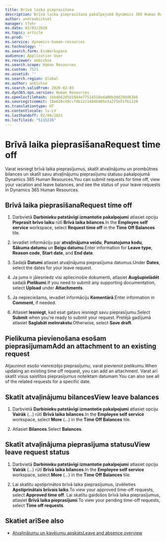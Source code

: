 ```yaml
---
title: Brīvā laika pieprasīšana
description: Brīvā laika pieprasīšana pakalpojumā Dynamics 365 Human Resources.
author: andreabichsel
manager: tfehr
ms.date: 02/03/2020
ms.topic: article
ms.prod: ''
ms.service: dynamics-human-resources
ms.technology: ''
ms.search.form: EssWorkspace
audience: Application User
ms.reviewer: anbichse
ms.search.scope: Human Resources
ms.custom: 7521
ms.assetid: ''
ms.search.region: Global
ms.author: anbichse
ms.search.validFrom: 2020-02-03
ms.dyn365.ops.version: Human Resources
ms.openlocfilehash: 1bbd662d5d1044e77514318eda00b3dd29dd63b6
ms.sourcegitcommit: 18e626c49ccfdb12c1484b985e3a275e51f61320
ms.translationtype: HT
ms.contentlocale: lv-LV
ms.lasthandoff: 02/04/2021
ms.locfileid: "5115226"
---
```

# <a name="request-time-off"></a><span data-ttu-id="9ec10-103">Brīvā laika pieprasīšana</span><span class="sxs-lookup"><span data-stu-id="9ec10-103">Request time off</span></span>

<span data-ttu-id="9ec10-104">Varat iesniegt brīvā laika pieprasījumus, skatīt atvaļinājumu un prombūtnes bilances un skatīt savu atvaļinājumu pieprasījumu statusu pakalpojumā Dynamics 365 Human Resources.</span><span class="sxs-lookup"><span data-stu-id="9ec10-104">You can submit requests for time off, view your vacation and leave balances, and see the status of your leave requests in Dynamics 365 Human Resources.</span></span>

## <a name="request-time-off"></a><span data-ttu-id="9ec10-105">Brīvā laika pieprasīšana</span><span class="sxs-lookup"><span data-stu-id="9ec10-105">Request time off</span></span>

1. <span data-ttu-id="9ec10-106">Darbvietā **Darbinieku patstāvīgi izmantotie pakalpojumi** atlasiet opciju **Pieprasīt brīvo laiku** rūtī **Brīvā laika bilances**.</span><span class="sxs-lookup"><span data-stu-id="9ec10-106">In the **Employee self service** workspace, select **Request time off** in the **Time Off Balances** tile.</span></span>

2. <span data-ttu-id="9ec10-107">Ievadiet informāciju par **atvaļinājuma veidu**, **Pamatojuma kodu**, **Sākuma datumu** un **Beigu datumu**.</span><span class="sxs-lookup"><span data-stu-id="9ec10-107">Enter information for **Leave type**, **Reason code**, **Start date**, and **End date**.</span></span>

3. <span data-ttu-id="9ec10-108">Sadaļā **Datumi** atlasiet atvaļinājuma pieprasījuma datumus.</span><span class="sxs-lookup"><span data-stu-id="9ec10-108">Under **Dates**, select the dates for your leave request.</span></span>

4. <span data-ttu-id="9ec10-109">Ja jums ir jāiesniedz visi apliecinošie dokumenti, atlasiet **Augšupielādēt** sadaļā **Pielikumi**.</span><span class="sxs-lookup"><span data-stu-id="9ec10-109">If you need to submit any supporting documentation, select **Upload** under **Attachments**.</span></span>

5. <span data-ttu-id="9ec10-110">Ja nepieciešams, ievadiet informāciju **Komentārā**.</span><span class="sxs-lookup"><span data-stu-id="9ec10-110">Enter information in **Comment**, if needed.</span></span>

6. <span data-ttu-id="9ec10-111">Atlasiet **Iesniegt**, kad esat gatavs iesniegt savu pieprasījumu.</span><span class="sxs-lookup"><span data-stu-id="9ec10-111">Select **Submit** when you're ready to submit your request.</span></span> <span data-ttu-id="9ec10-112">Pretējā gadījumā atlasiet **Saglabāt melnrakstu**.</span><span class="sxs-lookup"><span data-stu-id="9ec10-112">Otherwise, select **Save draft**.</span></span>

## <a name="add-an-attachment-to-an-existing-request"></a><span data-ttu-id="9ec10-113">Pielikuma pievienošana esošam pieprasījumam</span><span class="sxs-lookup"><span data-stu-id="9ec10-113">Add an attachment to an existing request</span></span>

<span data-ttu-id="9ec10-114">Atjauninot esošo vienreizējo pieprasījumu, varat pievienot pielikumu.</span><span class="sxs-lookup"><span data-stu-id="9ec10-114">When updating an existing time off request, you can add an attachment.</span></span> <span data-ttu-id="9ec10-115">Varat arī skatīt visus saistītos pieprasījumus noteiktam datumam.</span><span class="sxs-lookup"><span data-stu-id="9ec10-115">You can also see all of the related requests for a specific date.</span></span> 

## <a name="view-leave-balances"></a><span data-ttu-id="9ec10-116">Skatīt atvaļinājumu bilances</span><span class="sxs-lookup"><span data-stu-id="9ec10-116">View leave balances</span></span>

1. <span data-ttu-id="9ec10-117">Darbvietā **Darbinieku patstāvīgi izmantotie pakalpojumi** atlasiet opciju **Vairāk** (...) rūtī **Brīvā laika bilances**.</span><span class="sxs-lookup"><span data-stu-id="9ec10-117">In the **Employee self service** workspace, select **More** (...) in the **Time Off Balances** tile.</span></span>

2. <span data-ttu-id="9ec10-118">Atlasiet **Bilances**.</span><span class="sxs-lookup"><span data-stu-id="9ec10-118">Select **Balances**.</span></span>

## <a name="view-leave-request-status"></a><span data-ttu-id="9ec10-119">Skatīt atvaļinājuma pieprasījuma statusu</span><span class="sxs-lookup"><span data-stu-id="9ec10-119">View leave request status</span></span>

1. <span data-ttu-id="9ec10-120">Darbvietā **Darbinieku patstāvīgi izmantotie pakalpojumi** atlasiet opciju **Vairāk** (...) rūtī **Brīvā laika bilances**.</span><span class="sxs-lookup"><span data-stu-id="9ec10-120">In the **Employee self service** workspace, select **More** (...) in the **Time Off Balances** tile.</span></span>

2. <span data-ttu-id="9ec10-121">Lai skatītu apstiprinātos brīvā laika pieprasījumus, izvēlieties **Apstiprinātais brīvais laiks**.</span><span class="sxs-lookup"><span data-stu-id="9ec10-121">To view your approved time-off requests, select **Approved time off**.</span></span> <span data-ttu-id="9ec10-122">Lai skatītu gaidošos brīvā laika pieprasījumus, atlasiet **Brīvā laika pieprasījumi**.</span><span class="sxs-lookup"><span data-stu-id="9ec10-122">To view your pending time-off requests, select **Time off requests**.</span></span>

## <a name="see-also"></a><span data-ttu-id="9ec10-123">Skatiet arī</span><span class="sxs-lookup"><span data-stu-id="9ec10-123">See also</span></span>

- [<span data-ttu-id="9ec10-124">Atvaļinājumu un kavējumu apskats</span><span class="sxs-lookup"><span data-stu-id="9ec10-124">Leave and absence overview</span></span>](hr-leave-and-absence-overview.md)
